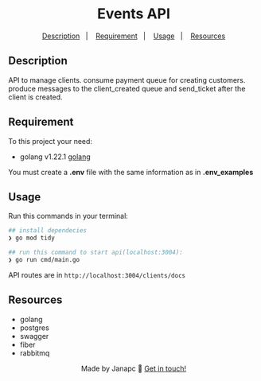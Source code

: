 <div align="center">
  <h1>Events API</h1>

<a href="#description">Description</a>&nbsp;&nbsp;&nbsp;|&nbsp;&nbsp;&nbsp;
<a href="#requirement">Requirement</a>&nbsp;&nbsp;&nbsp;|&nbsp;&nbsp;&nbsp;
<a href="#usage">Usage</a>&nbsp;&nbsp;&nbsp;|&nbsp;&nbsp;&nbsp;
<a href="#resources">Resources</a>

</div>

## Description

API to manage clients.
consume payment queue for creating customers.
produce messages to the client_created queue and send_ticket after the client is created.

## Requirement

To this project your need:

- golang v1.22.1 [golang](https://go.dev/doc/install)

You must create a **.env** file with the same information as in **.env_examples**

## Usage

Run this commands in your terminal:

```sh
## install dependecies
❯ go mod tidy

## run this command to start api(localhost:3004):
❯ go run cmd/main.go

```

API routes are in `http://localhost:3004/clients/docs`

## Resources

- golang
- postgres
- swagger
- fiber
- rabbitmq

<div align="center">

Made by Janapc 🤘 [Get in touch!](https://www.linkedin.com/in/janaina-pedrina/)

</div>
